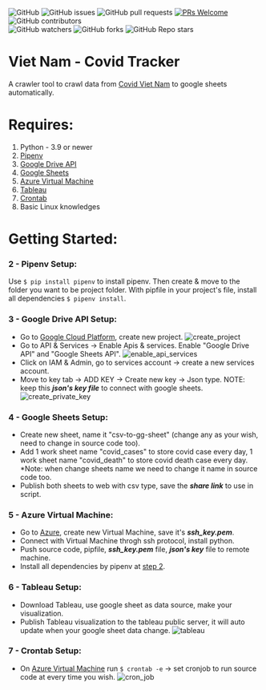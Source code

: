![GitHub](https://img.shields.io/github/license/sonngai159/covid_crawler?style=flat-square)
![GitHub issues](https://img.shields.io/github/issues/sonngai159/covid_crawler?style=flat-square)
![GitHub pull requests](https://img.shields.io/github/issues-pr/sonngai159/covid_crawler?style=flat-square)
[![PRs Welcome](https://img.shields.io/badge/PRs-welcome-brightgreen.svg?style=flat-square)](https://makeapullrequest.com)
![GitHub contributors](https://img.shields.io/github/contributors/sonngai159/covid_crawler?style=flat-square)\
![GitHub watchers](https://img.shields.io/github/watchers/sonngai159/covid_crawler?style=social)
![GitHub forks](https://img.shields.io/github/forks/sonngai159/covid_crawler?style=social)
![GitHub Repo stars](https://img.shields.io/github/stars/sonngai159/covid_crawler?style=social)
# Viet Nam - Covid Tracker
A crawler tool to crawl data from [Covid Viet Nam](https://covid19.gov.vn/) to google sheets automatically.
# Requires: 
1. Python - 3.9 or newer
2. [Pipenv](#2---pipenv-setup)
3. [Google Drive API](#3---google-drive-api-setup)
4. [Google Sheets](#4---google-sheets-setup)
5. [Azure Virtual Machine](#5---azure-virtual-machine)
6. [Tableau](#6---tableau-setup)
7. [Crontab](#7---crontab-setup)
8. Basic Linux knowledges
# Getting Started:
### 2 - Pipenv Setup:
Use `$ pip install pipenv` to install pipenv. Then create & move to the folder you want to be project folder.
With pipfile in your project's file, install all dependencies `$ pipenv install`.
### 3 - Google Drive API Setup:
- Go to [Google Cloud Platform](https://console.cloud.google.com/home/dashboard), create new project.
![create_project](https://github.com/sonngai159/covid_tracker/blob/master/asset/create_project.png)
- Go to API & Services -> Enable Apis & services. Enable "Google Drive API" and "Google Sheets API".
![enable_api_services](https://github.com/sonngai159/covid_tracker/blob/master/asset/enable_services.png)
- Click on IAM & Admin, go to services account -> create a new services account.
- Move to key tab -> ADD KEY -> Create new key -> Json type. NOTE: keep this ***json's key file*** to connect with google sheets.
![create_private_key](https://github.com/sonngai159/covid_tracker/blob/master/asset/create_private_key.png)
### 4 - Google Sheets Setup:
- Create new sheet, name it "csv-to-gg-sheet" (change any as your wish, need to change in source code too). 
- Add 1 work sheet name "covid_cases" to store covid case every day, 1 work sheet name "covid_death" to store covid death case every day. *Note: when change sheets name we need to change it name in source code too.
- Publish both sheets to web with csv type, save the ***share link*** to use in script.
### 5 - Azure Virtual Machine:
- Go to [Azure](https://portal.azure.com/#home), create new Virtual Machine, save it's ***ssh_key.pem***.
- Connect with Virtual Machine throgh ssh protocol, install python. 
- Push source code, pipfile, ***ssh_key.pem*** file, ***json's key*** file to remote machine.
- Install all dependencies by pipenv at [step 2](#2---pipenv-setup).
### 6 - Tableau Setup:
- Download Tableau, use google sheet as data source, make your visualization.
- Publish Tableau visualization to the tableau public server, it will auto update when your google sheet data change.
![tableau](https://github.com/sonngai159/covid_tracker/blob/master/asset/public_tableau.png)
### 7 - Crontab Setup:
- On [Azure Virtual Machine](#5---azure-virtual-machine) run `$ crontab -e` -> set cronjob to run source code at every time you wish.
![cron_job](https://github.com/sonngai159/covid_tracker/blob/master/asset/cronjob.png)


